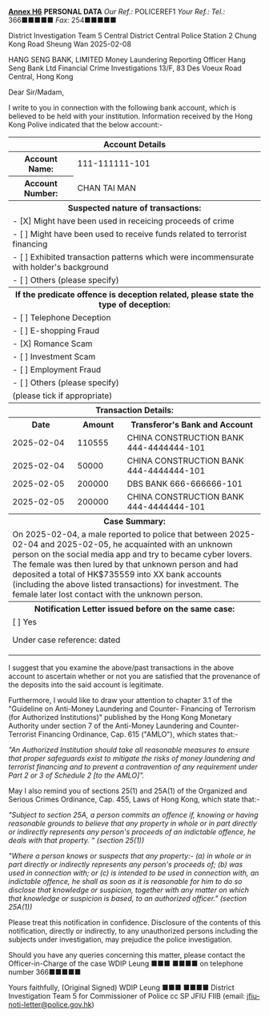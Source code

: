 **<u>Annex H6</u>**
**PERSONAL DATA**
*Our Ref.:* POLICEREF1
*Your Ref.:* 
*Tel.:* 366■■■■■
*Fax:* 254■■■■■

District Investigation Team 5
Central District
Central Police Station
2 Chung Kong Road
Sheung Wan
2025-02-08

HANG SENG BANK, LIMITED
Money Laundering Reporting Officer
Hang Seng Bank Ltd
Financial Crime Investigations
13/F, 83 Des Voeux Road Central,
Hong Kong

Dear Sir/Madam,

I write to you in connection with the following bank account, which is believed to be held with your institution. Information received by the Hong Kong Polive indicated that the below account:-

<table>
<thead><tr><th colspan='3'>Account Details</th></tr></thead>
<tbody>
<tr><th>Account Name:</th><td colspan='2'>111-111111-101 </td></tr><tr><th>Account Number:</th><td colspan='2'>CHAN TAI MAN</td></tr>
<tr><th colspan='3'>Suspected nature of transactions:</th><tr><tr><td colspan='3'> - [X] Might have been used in receicing proceeds of crime</td></tr><tr><td colspan='3'> - [ ] Might have been used to receive funds related to terrorist financing</td></tr><tr><td colspan='3'> - [ ] Exhibited transaction patterns which were incommensurate with holder's background</td></tr><tr><td colspan='3'> - [ ] Others (please specify) </td></tr>
<tr><th colspan='3'>If the predicate offence is deception related, please state the type of deception:</th><tr><tr><td colspan='3'> - [ ] Telephone Deception</td></tr><tr><td colspan='3'> - [ ] E-shopping Fraud</td></tr><tr><td colspan='3'> - [X] Romance Scam</td></tr><tr><td colspan='3'> - [ ] Investment Scam</td></tr><tr><td colspan='3'> - [ ] Employment Fraud</td></tr><tr><td colspan='3'> - [ ] Others (please specify) </td></tr><tr><td colspan='3'>(please tick if appropriate)</td></tr>
<tr><th colspan='3'>Transaction Details:</th><tr><tr><th>Date</th><th>Amount</th><th>Transferor's Bank and Account</th></tr>
<tr><td>2025-02-04</td><td>110555</td><td>CHINA CONSTRUCTION BANK 444-4444444-101</td></tr>
<tr><td>2025-02-04</td><td>50000</td><td>CHINA CONSTRUCTION BANK 444-4444444-101</td></tr>
<tr><td>2025-02-05</td><td>200000</td><td>DBS BANK 666-666666-101</td></tr>
<tr><td>2025-02-05</td><td>200000</td><td>CHINA CONSTRUCTION BANK 444-4444444-101</td></tr>
<tr><th colspan='3'>Case Summary:</th></tr><tr><td colspan='3'>On 2025-02-04, a male reported to police that between 2025-02-04 and 2025-02-05, he acquainted with an unknown person on the social media app and try to became cyber lovers. The female was then lured by that unknown person and had deposited a total of HK$735559 into XX bank accounts (including the above listed transactions) for investment. The female later lost contact with the unknown person.
</td></tr>
<tr><th colspan='3'>Notification Letter issued before on the same case:</th></tr><tr><td colspan='3'> [ ] Yes

Under case reference: dated </td></tr>
</tbody>
</table>

I suggest that you examine the above/past transactions in the above account to ascertain whether or not you are satisfied that the provenance of the deposits into the said account is legitimate.

Furthermore, I would like to draw your attention to chapter 3.1 of the "Guideline on Anti-Money Laundering and Counter- Financing of Terrorism (for Authorized Institutions)" published by the Hong Kong Monetary Authority under section 7 of the Anti-Money Laundering and Counter-Terrorist Financing Ordinance, Cap. 615 ("AMLO"), which states that:-

*"An Authorized Institution should take all reasonable measures to ensure that proper safeguards exist to mitigate the risks of money laundering and terrorist financing and to prevent a contravention of any requirement under Part 2 or 3 of Schedule 2 [to the AMLO]".*

May I also remind you of sections 25(1) and 25A(1) of the Organized and Serious Crimes Ordinance, Cap. 455, Laws of Hong Kong, which state that:-

*"Subject to section 25A, a person commits an offence if, knowing or having reasonable grounds to believe that any property in whole or in part directly or indirectly represents any person's proceeds of an indictable offence, he deals with that property. " (section 25(1))*

*\"Where a person knows or suspects that any property:-
(a) in whole or in part directly or indirectly represents any person's proceeds of;
(b) was used in connection with; or
(c) is intended to be used in connection with,
an indictable offence, he shall as soon as it is reasonable for him to do so disclose that knowledge or suspicion, together with any matter on which that knowledge or suspicion is based, to an authorized officer.\" (section 25A(1))*

Please treat this notification in confidence. Disclosure of the contents of this notification, directly or indirectly, to any unauthorized persons including the subjects under investigation, may prejudice the police investigation.

Should you have any queries concerning this matter, please contact the Officer-in-Charge of the case WDIP Leung ■■■ ■■■■ on telephone number 366■■■■■

Yours faithfully,
(Original Signed)
WDIP Leung ■■■ ■■■■
District Investigation Team 5
for Commissioner of Police
cc SP JFIU FIIB
(email: jfiu-noti-letter@police.gov.hk)
